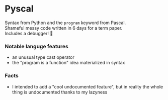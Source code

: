# Pyscal
Syntax from Python and the `program` keyword from Pascal.  
Shameful messy code written in 6 days for a term paper.  
Includes a debugger! :rocket:

### Notable languge features
* an unusual type cast operator
* the "program is a function" idea materialized in syntax

### Facts
* I intended to add a "cool undocumented feature", but in reality the whole thing is undocumented thanks to my lazyness
